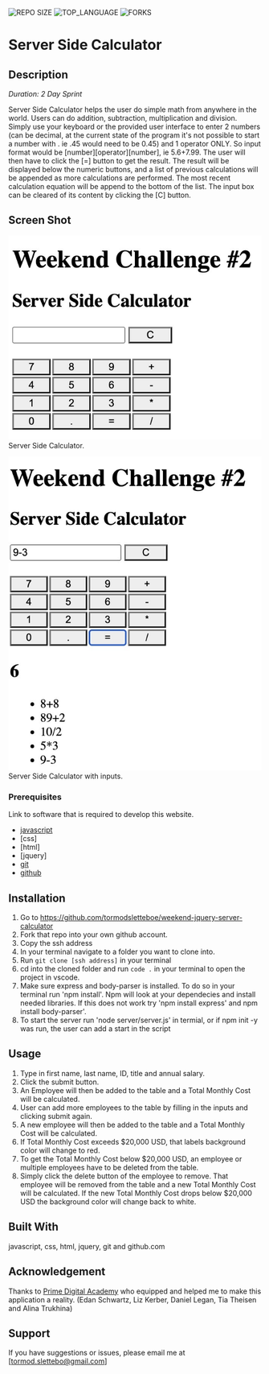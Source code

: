 


![REPO SIZE](https://img.shields.io/github/repo-size/scottbromander/the_marketplace.svg?style=flat-square)
![TOP_LANGUAGE](https://img.shields.io/github/languages/top/scottbromander/the_marketplace.svg?style=flat-square)
![FORKS](https://img.shields.io/github/forks/scottbromander/the_marketplace.svg?style=social)

# Server Side Calculator

## Description

_Duration: 2 Day Sprint_

Server Side Calculator helps the user do simple math from anywhere in the world. Users can do addition, subtraction, multiplication and division. Simply use your keyboard or the provided user interface to enter 2 numbers (can be decimal, at the current state of the program it's not possible to start a number with . ie .45 would need to be 0.45) and 1 operator ONLY. So input format would be [number][operator][number], ie 5.6+7.99. The user will then have to click the [=] button to get the result. The result will be displayed below the numeric buttons, and a list of previous calculations will be appended as more calculations are performed. The most recent calculation equation will be append to the bottom of the list.
The input box can be cleared of its content by clicking the [C] button.


## Screen Shot

![Screenshot](images/noInputUI.jpg)
Server Side Calculator.

![Screenshot](images/withInputUI.jpg)
Server Side Calculator with inputs.


### Prerequisites

Link to software that is required to develop this website.

- [javascript](https://www.javascript.com/)
- [css]
- [html]
- [jquery]
- [git](https://git-scm.com/)
- [github](https://github.com/)

## Installation


1. Go to https://github.com/tormodsletteboe/weekend-jquery-server-calculator
2. Fork that repo into your own github account.
3. Copy the ssh address
4. In your terminal navigate to a folder you want to clone into.
5. Run `git clone [ssh address]` in your terminal
6. cd into the cloned folder and run `code .` in your terminal to open the project in vscode.
7. Make sure express and body-parser is installed. To do so in your terminal run 'npm install'. Npm will look at your dependecies and install needed libraries. If this does not work try 'npm install express' and npm install body-parser'.
8. To start the server run 'node server/server.js' in termial, or if npm init -y was run, the user can add a start in the script

## Usage


1. Type in first name, last name, ID, title and annual salary.
2. Click the submit button.
3. An Employee will then be added to the table and a Total Monthly Cost will be calculated.
4. User can add more employees to the table by filling in the inputs and clicking submit again.
5. A new employee will then be added to the table and a Total Monthly Cost will be calculated.
6. If Total Monthly Cost exceeds $20,000 USD, that labels background color will change to red.
7. To get the Total Monthly Cost below $20,000 USD, an employee or multiple employees have to be deleted from the table.
8. Simply click the delete button of the employee to remove. That employee will be removed from the table and a new Total Monthly Cost will be calculated. If the new Total Monthly Cost drops below $20,000 USD the background color will change back to white.


## Built With

javascript, css, html, jquery, git and github.com


## Acknowledgement
Thanks to [Prime Digital Academy](www.primeacademy.io) who equipped and helped me to make this application a reality. (Edan Schwartz, Liz Kerber, Daniel Legan, Tia Theisen and Alina Trukhina)

## Support
If you have suggestions or issues, please email me at [tormod.slettebo@gmail.com]

